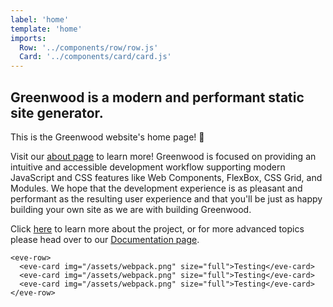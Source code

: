 ```yaml
---
label: 'home'
template: 'home'
imports:
  Row: '../components/row/row.js'
  Card: '../components/card/card.js'
---
```


## Greenwood is a modern and performant static site generator.

This is the Greenwood website's home page!  🌱

Visit our [about page](/about) to learn more!
Greenwood is focused on providing an intuitive and accessible development workflow supporting modern JavaScript and CSS features like Web Components, FlexBox, CSS Grid, and Modules.  We hope that the development experience is as pleasant and performant as the resulting user experience and that you'll be just as happy building your own site as we are with building Greenwood.

Click [here](/about) to learn more about the project, or for more advanced topics please head over to our [Documentation page](/docs).


```render
<eve-row>
  <eve-card img="/assets/webpack.png" size="full">Testing</eve-card>
  <eve-card img="/assets/webpack.png" size="full">Testing</eve-card>
  <eve-card img="/assets/webpack.png" size="full">Testing</eve-card>
</eve-row>
```
